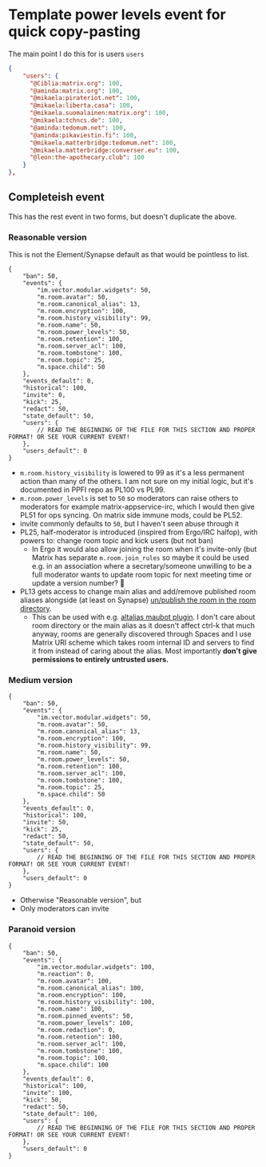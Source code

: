 # Template power levels event for quick copy-pasting

The main point I do this for is users `users`

```json
{
    "users": {
      "@Ciblia:matrix.org": 100,
      "@aminda:matrix.org": 100,
      "@mikaela:pirateriot.net": 100,
      "@mikaela:liberta.casa": 100,
      "@mikaela.suomalainen:matrix.org": 100,
      "@mikaela:tchncs.de": 100,
      "@aminda:tedomum.net": 100,
      "@aminda:pikaviestin.fi": 100,
      "@mikaela.matterbridge:tedomum.net": 100,
      "@mikaela.matterbridge:converser.eu": 100,
      "@leon:the-apothecary.club": 100
    }
},
```

## Completeish event

This has the rest event in two forms, but doesn't duplicate the above.

### Reasonable version

This is not the Element/Synapse default as that would be pointless to list.

```json5
{
	"ban": 50,
	"events": {
		"im.vector.modular.widgets": 50,
		"m.room.avatar": 50,
		"m.room.canonical_alias": 13,
		"m.room.encryption": 100,
		"m.room.history_visibility": 99,
		"m.room.name": 50,
		"m.room.power_levels": 50,
		"m.room.retention": 100,
		"m.room.server_acl": 100,
		"m.room.tombstone": 100,
		"m.room.topic": 25,
		"m.space.child": 50
	},
	"events_default": 0,
	"historical": 100,
	"invite": 0,
	"kick": 25,
	"redact": 50,
	"state_default": 50,
	"users": {
		// READ THE BEGINNING OF THE FILE FOR THIS SECTION AND PROPER FORMAT! OR SEE YOUR CURRENT EVENT!
	},
	"users_default": 0
}
```

* `m.room.history_visibility` is lowered to 99 as it's a less permanent action than
  many of the others. I am not sure on my initial logic, but it's documented in
  PPFI repo as PL100 vs PL99.
* `m.room.power_levels` is set to `50` so moderators can raise others to moderators
  for example matrix-appservice-irc, which I would then give PL51 for ops syncing.
  On matrix side immune mods, could be PL52.
* invite commonly defaults to `50`, but I haven't seen abuse through it
* PL25, half-moderator is introduced (inspired from Ergo/IRC halfop), with powers to:
  change room topic and kick users (but not ban)
  * In Ergo it would also allow joining the room when it's invite-only (but Matrix
    has separate `m.room.join_rules` so maybe it could be used e.g. in an association
    where a secretary/someone unwilling to be a full moderator wants to update
    room topic for next meeting time or update a version number? :shrug:
* PL13 gets access to change main alias and add/remove published room aliases alongside
  (at least on Synapse) [un/publish the room in the room directory](https://github.com/vector-im/element-web/issues/13835).
  * This can be used with e.g. [altalias maubot plugin](https://matrix.org/blog/2020/06/19/this-week-in-matrix-2020-06-19#alt-alias-maubot-plugin).
    I don't care about room directory or the main alias as it doesn't affect ctrl-k that much anyway,
    rooms are generally discovered through Spaces and I use Matrix URI scheme
    which takes room internal ID and servers to find it from instead of caring about
    the alias. Most importantly **don't give permissions to entirely untrusted users.**

### Medium version

```json5
{
	"ban": 50,
	"events": {
		"im.vector.modular.widgets": 50,
		"m.room.avatar": 50,
		"m.room.canonical_alias": 13,
		"m.room.encryption": 100,
		"m.room.history_visibility": 99,
		"m.room.name": 50,
		"m.room.power_levels": 50,
		"m.room.retention": 100,
		"m.room.server_acl": 100,
		"m.room.tombstone": 100,
		"m.room.topic": 25,
		"m.space.child": 50
	},
	"events_default": 0,
	"historical": 100,
	"invite": 50,
	"kick": 25,
	"redact": 50,
	"state_default": 50,
	"users": {
		// READ THE BEGINNING OF THE FILE FOR THIS SECTION AND PROPER FORMAT! OR SEE YOUR CURRENT EVENT!
	},
	"users_default": 0
}
```

* Otherwise "Reasonable version", but
* Only moderators can invite

### Paranoid version

```json5
{
	"ban": 50,
	"events": {
		"im.vector.modular.widgets": 100,
		"m.reaction": 0,
		"m.room.avatar": 100,
		"m.room.canonical_alias": 100,
		"m.room.encryption": 100,
		"m.room.history_visibility": 100,
		"m.room.name": 100,
		"m.room.pinned_events": 50,
		"m.room.power_levels": 100,
		"m.room.redaction": 0,
		"m.room.retention": 100,
		"m.room.server_acl": 100,
		"m.room.tombstone": 100,
		"m.room.topic": 100,
		"m.space.child": 100
	},
	"events_default": 0,
	"historical": 100,
	"invite": 100,
	"kick": 50,
	"redact": 50,
	"state_default": 100,
	"users": {
		// READ THE BEGINNING OF THE FILE FOR THIS SECTION AND PROPER FORMAT! OR SEE YOUR CURRENT EVENT!
	},
	"users_default": 0
}
```
